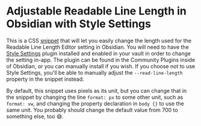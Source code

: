 # Adjustable Readable Line Length in Obsidian with Style Settings
This is a CSS [snippet](https://gist.github.com/sailKiteV/4d74f1d143a1630a7088986e26b85fdc#file-obsidian-vii-adjustable-readable-line-length-css) that will let you easily change the length used for the Readable Line Length Editor setting in Obsidian. You will need to have the [Style Settings](https://github.com/mgmeyers/obsidian-style-settings) plugin installed and enabled in your vault in order to change the setting in-app. The plugin can be found in the Community Plugins inside of Obsidian, or you can manually install if you wish. If you choose not to use Style Settings, you'll be able to manually adjust the `--read-line-length` property in the snippet instead.  

By default, this snippet uses pixels as its unit, but you can change that in the snippet by changing the line `format: px` to some other unit, such as `format: vw`, and changing the property declaration in `body {}` to use the same unit. You probably should change the default value from 700 to something else, too 😅.